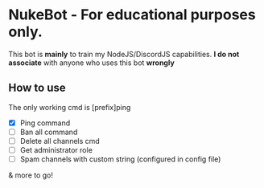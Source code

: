 # NukeBot - For educational purposes only.
This bot is **mainly** to train my NodeJS/DiscordJS capabilities. **I do not associate** with anyone who uses this bot **wrongly**

## How to use
The only working cmd is [prefix]ping

- [x] Ping command
- [ ] Ban all command
- [ ] Delete all channels cmd
- [ ] Get administrator role
- [ ] Spam channels with custom string (configured in config file)

& more to go!
